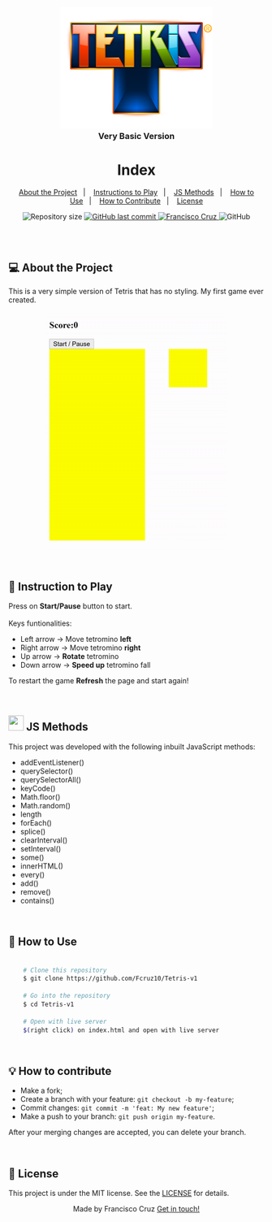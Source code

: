 <h3 align="center">
    <img alt="Logo" title="#logo" width="300px" src="./public/assets/TetrisLogo.png">
    <br>
    <b>Very Basic Version</b>  
</h3>

<h1 align="center">Index</h1>

<p align="center">
  <a href="#about">About the Project</a>&nbsp;&nbsp;&nbsp;|&nbsp;&nbsp;&nbsp;
  <a href="#instructions">Instructions to Play</a>&nbsp;&nbsp;&nbsp;|&nbsp;&nbsp;&nbsp;
  <a href="#methods">JS Methods</a>&nbsp;&nbsp;&nbsp;|&nbsp;&nbsp;&nbsp;
  <a href="#how-to-use">How to Use</a>&nbsp;&nbsp;&nbsp;|&nbsp;&nbsp;&nbsp;
  <a href="#how-to-contribute">How to Contribute</a>&nbsp;&nbsp;&nbsp;|&nbsp;&nbsp;&nbsp;
  <a href="#license">License</a>
</p>

<p align="center">

  <img alt="Repository size" src="https://img.shields.io/github/repo-size/Fcruz10/Tetris-v1">
  
  <a href="https://github.com/Fcruz10/Tetris-v1/commits/master">
    <img alt="GitHub last commit" src="https://img.shields.io/github/last-commit/Fcruz10/Tetris-v1">
  </a>

  <a href="https://www.linkedin.com/in/francisco-cruz-074208140/" >
    <img alt="Francisco Cruz" src="https://img.shields.io/badge/Francisco-in-%230072b1">
  </a>
  <a>
    <img alt="GitHub" src="https://img.shields.io/github/license/Fcruz10/tetris-v1?color=%20%237159c1">

</p>

<br />
<br />

<a id="about"></a>
## :computer: About the Project

This is a very simple version of Tetris that has no styling. My first game ever created.

<div align="center">
  <img src="./public/assets/GamePreview.gif">
</div>

<br />

<a id="instructions"></a>
## :bookmark_tabs: Instruction to Play

Press on **Start/Pause** button to start. 
<br />
<br />
Keys funtionalities:
* Left arrow &rarr; Move tetromino **left**
* Right arrow &rarr; Move tetromino **right**
* Up arrow &rarr; **Rotate** tetromino
* Down arrow &rarr; **Speed up** tetromino fall

To restart the game **Refresh** the page and start again!

<br />

<a id="methods"></a>
<h2><a href="https://www.javascript.com/"><img width="30" height="30" src="https://external-content.duckduckgo.com/iu/?u=https%3A%2F%2Fxabikos.gallerycdn.vsassets.io%2Fextensions%2Fxabikos%2Fjavascriptsnippets%2F1.7.2%2F1545658667284%2FMicrosoft.VisualStudio.Services.Icons.Default&f=1&nofb=1"></a> JS Methods</h2>

This project was developed with the following inbuilt JavaScript methods:
* addEventListener()
* querySelector()
* querySelectorAll()
* keyCode()
* Math.floor()
* Math.random()
* length
* forEach()
* splice()
* clearInterval()
* setInterval()
* some()
* innerHTML()
* every()
* add()
* remove()
* contains()

<br />

<a id="how-to-use"></a>
## :open_file_folder: How to Use

```bash

    # Clone this repository
    $ git clone https://github.com/Fcruz10/Tetris-v1

    # Go into the repository
    $ cd Tetris-v1
    
    # Open with live server
    $(right click) on index.html and open with live server
```

<br />

<a id="how-to-contribute"></a>
## :bulb: How to contribute

-  Make a fork;
-  Create a branch with your feature: `git checkout -b my-feature`;
-  Commit changes: `git commit -m 'feat: My new feature'`;
-  Make a push to your branch: `git push origin my-feature`.

After your merging changes are accepted, you can delete your branch.

<br />

<a id="license"></a>
## :memo: License

This project is under the MIT license. See the [LICENSE](https://github.com/Fcruz10/Tetris-v1/blob/master/LICENSE) for details.

<p align="center"> Made by Francisco Cruz <a href="https://www.linkedin.com/in/francisco-cruz-074208140/"> Get in touch! </a> </p>
